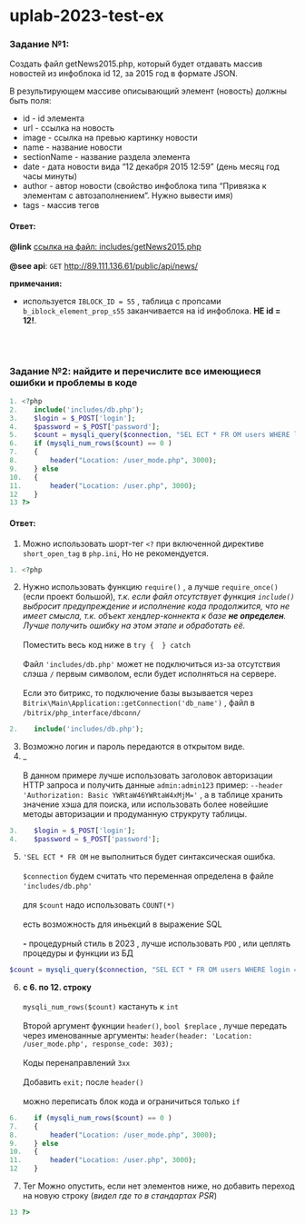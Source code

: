 # uplab-2023-test-ex
### Задание №1: 
Создать файл getNews2015.php, который будет отдавать массив новостей из инфоблока id 12, за 2015 год в формате JSON.

В результирующем массиве описывающий элемент (новость) должны быть поля:
* id - id элемента
* url - ссылка на новость
* image - ссылка на превью картинку новости
* name - название новости
* sectionName - название раздела элемента
* date - дата новости вида “12 декабря 2015 12:59” (день месяц год часы минуты)
* author - автор новости (свойство инфоблока типа “Привязка к элементам с автозаполнением”. Нужно вывести имя)
* tags - массив тегов

#### Ответ:
**@link** [ссылка на файл: includes/getNews2015.php](includes/getNews2015.php) <br><br>
**@see api**: `GET` http://89.111.136.61/public/api/news/

**примечания:**
* используется `IBLOCK_ID = 55` , таблица с пропсами `b_iblock_element_prop_s55` заканчивается на id инфоблока. **НЕ id = 12!**.


<br><br>
### Задание №2: найдите и перечислите все имеющиеся ошибки и проблемы в коде

```php
1. <?php
2.    include('includes/db.php');
3.    $login = $_POST['login'];
4.    $password = $_POST['password'];
5.    $count = mysqli_query($connection, "SEL ECT * FR OM users WHERE login = '$login' AND `password`= '$password'");
6.    if (mysqli_num_rows($count) == 0 )
7.    {
8.        header("Location: /user_mode.php", 3000);
9.    } else
10.   {
11.       header("Location: /user.php", 3000);
12    }
13 ?>
```
#### Ответ:
1. Можно использовать шорт-тег `<?` при включенной директиве `short_open_tag` в `php.ini`, Но не рекомендуется.
```php 
1. <?php
```

2. Нужно использовать функцию `require()` , а лучше `require_once()` (если проект большой), 
*т.к. если файл отсутствует функция `include()` выбросит предупреждение и исполнение кода продолжится, что не имеет смысла, т.к. объект хендлер-коннекта к базе **не определен**. Лучше получить ошибку на этом этапе и обработать её.*
    <br><br>
    Поместить весь код ниже в `try {  } catch` <br><br>
    Файл `'includes/db.php'` может не подключиться из-за отсутствия слэша `/` первым символом, если будет исполняться на сервере.
   <br><br>
    Если это битрикс, то подключение базы вызывается через `Bitrix\Main\Application::getConnection('db_name')` , файл в `/bitrix/php_interface/dbconn/`
```php 
2.    include('includes/db.php');
```

3. Возможно логин и пароль передаются в открытом виде.
4. _
   <br><br>
   В данном примере лучше использовать заголовок авторизации HTTP запроса и получить данные `admin:admin123` пример: `--header 'Authorization: Basic YWRtaW46YWRtaW4xMjM='` , а в таблице хранить значение хэша для поиска, или использовать более новейшие методы авторизации и продуманную струкруту таблицы.
```php
3.    $login = $_POST['login'];
4.    $password = $_POST['password'];
```

5. `'SEL ECT * FR OM` не выполниться будет синтаксическая ошибка. <br><br>
    `$connection` будем считать что переменная определена в файле `'includes/db.php'` <br><br>
    для `$count` надо использовать `COUNT(*)`<br><br>
    есть возможность для иньекций в выражение SQL <br><br>
    **-** процедурный стиль в 2023 , лучше использовать `PDO` , или цеплять процедуры и функции из БД
```php
$count = mysqli_query($connection, "SEL ECT * FR OM users WHERE login = '$login' AND `password`= '$password'");
```

6. **с 6. по 12. строку**<br><br>
    `mysqli_num_rows($count)` кастануть к `int`<br><br>
    Второй аргумент фукнции `header()`, `bool $replace` , лучше передать через именованные аргументы: `header(header: 'Location: /user_mode.php', response_code: 303);`<br><br>
    Коды перенаправлений `3xx`<br><br>
    Добавить `exit;` после `header()`<br><br>
    можно переписать блок кода и ограничиться только `if`
```php
6.    if (mysqli_num_rows($count) == 0 )
7.    {
8.        header("Location: /user_mode.php", 3000);
9.    } else
10.   {
11.       header("Location: /user.php", 3000);
12    }
```

7. Тег Можно опустить, если нет элементов ниже, но добавить переход на новую строку (*видел где то в стандартах PSR*) 
```php
13 ?>
```